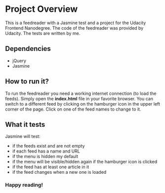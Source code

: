 # Project Overview

This is a feedreader with a Jasmine test and a project for the Udacity Frontend Nanodegree.
The code of the feedreader was provided by Udacity. The tests are written by me.

## Dependencies

* jQuery
* Jasmine

## How to run it?

To run the feedreader you need a working internet connection (to load the feeds). Simply open the **index.html** file in your favorite browser. You can switch to a different feed by clicking on the hamburger icon in the upper left corner of the page. Click on one of the feed names to change to it.

## What it tests

Jasmine will test:
- if the feeds exist and are not empty
- if each feed has a name and URL
- if the menu is hidden my default
- if the menu will be visible/hidden again if the hamburger icon is clicked
- if the feed has at least one article in it
- if the feed changes when a new one is loaded

### Happy reading!
